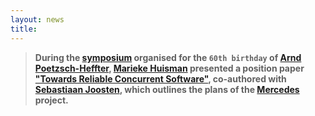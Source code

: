 ```yaml
---
layout: news
title:  
---
```


> **During the [symposium](https://dblp.org/db/conf/birthday/poetzsch2018.html) organised for the `60th birthday` of [Arnd Poetzsch-Heffter](https://softech.informatik.uni-kl.de/homepage/de/staff/PoetzschHeffter/), [Marieke Huisman](http://wwwhome.ewi.utwente.nl/~marieke/) presented a position paper ["Towards Reliable Concurrent Software"](https://link.springer.com/chapter/10.1007%2F978-3-319-98047-8_9), co-authored with [Sebastiaan Joosten](http://sjcjoosten.nl), which outlines the plans of the [Mercedes](http://fmttools.ewi.utwente.nl/research/projects/Mercedes/) project.**


